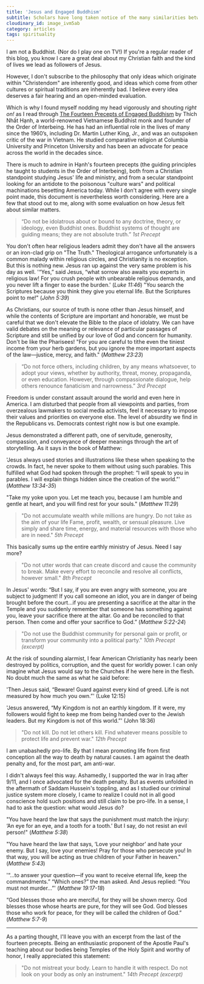 ```yaml
---
title: 'Jesus and Engaged Buddhism'
subtitle: Scholars have long taken notice of the many similarities between Christian moral teachings and Buddhist traditions. Here is a piquant example.
cloudinary_id: image_ivm5ab
category: articles
tags: spirituality
---
```


I am not a Buddhist. (Nor do I play one on TV!) If you're a regular reader of this blog, you know I care a great deal about my Christian faith and the kind of lives we lead as followers of Jesus.

However, I don't subscribe to the philosophy that only ideas which originate within "Christendom" are inherently good, and ideas which come from other cultures or spiritual traditions are inherently bad. I believe every idea deserves a fair hearing and an open-minded evaluation.

Which is why I found myself nodding my head vigorously and shouting _right on!_ as I read through [The Fourteen Precepts of Engaged Buddhism](http://www.lionsroar.com/the-fourteen-precepts-of-engaged-buddhism/) by Thích Nhất Hạnh, a world-renowned Vietnamese Buddhist monk and founder of the Order of Interbeing. He has had an influential role in the lives of many since the 1960’s, including Dr. Martin Luther King, Jr., and was an outspoken critic of the war in Vietnam. He studied comparative religion at Columbia University and Princeton University and has been an advocate for peace across the world in the decades since.

There is much to admire in Hạnh's fourteen precepts (the guiding principles he taught to students in the Order of Interbeing), both from a Christian standpoint studying Jesus' life and ministry, and from a secular standpoint looking for an antidote to the poisonous "culture wars" and political machinations besetting America today. While I don't agree with every single point made, this document is nevertheless worth considering. Here are a few that stood out to me, along with some evaluation on how Jesus felt about similar matters.

> “Do not be idolatrous about or bound to any doctrine, theory, or ideology, even Buddhist ones. Buddhist systems of thought are guiding means; they are not absolute truth.” *1st Precept*

You don't often hear religious leaders admit they don't have all the answers or an iron-clad grip on "The Truth." Theological arrogance unfortunately is a common malady within religious circles, and Christianity is no exception. But this is nothing new. Jesus ran up against the very same problem is his day as well. '“Yes,” said Jesus, “what sorrow also awaits you experts in religious law! For you crush people with unbearable religious demands, and you never lift a finger to ease the burden.' (_Luke 11:46_) "You search the Scriptures because you think they give you eternal life. But the Scriptures point to me!" (_John 5:39_)

As Christians, our source of truth is none other than Jesus himself, and while the contents of Scripture are important and honorable, we must be careful that we don't elevate the Bible to the place of idolatry. We can have valid debates on the meaning or relevance of particular passages of Scripture and still be unified by our love of God and concern for humanity. Don't be like the Pharisees! "For you are careful to tithe even the tiniest income from your herb gardens, but you ignore the more important aspects of the law—justice, mercy, and faith." (_Matthew 23:23_)

> “Do not force others, including children, by any means whatsoever, to adopt your views, whether by authority, threat, money, propaganda, or even education. However, through compassionate dialogue, help others renounce fanaticism and narrowness.” *3rd Precept*

Freedom is under constant assault around the world and even here in America. I am disturbed that people from all viewpoints and parties, from overzealous lawmakers to social media activists, feel it necessary to impose their values and priorities on everyone else. The level of absurdity we find in the Republicans vs. Democrats contest right now is but one example.

Jesus demonstrated a different path, one of servitude, generosity, compassion, and conveyance of deeper meanings through the art of storytelling. As it says in the book of Matthew:

'Jesus always used stories and illustrations like these when speaking to the crowds. In fact, he never spoke to them without using such parables. This fulfilled what God had spoken through the prophet: “I will speak to you in parables. I will explain things hidden since the creation of the world.”' (_Matthew 13:34-35_)

"Take my yoke upon you. Let me teach you, because I am humble and gentle at heart, and you will find rest for your souls." (_Matthew 11:29_)

> "Do not accumulate wealth while millions are hungry. Do not take as the aim of your life Fame, profit, wealth, or sensual pleasure. Live simply and share time, energy, and material resources with those who are in need." *5th Precept*

This basically sums up the entire earthly ministry of Jesus. Need I say more?

> "Do not utter words that can create discord and cause the community to break. Make every effort to reconcile and resolve all conflicts, however small." *8th Precept*

In Jesus' words: “But I say, if you are even angry with someone, you are subject to judgment! If you call someone an idiot, you are in danger of being brought before the court...if you are presenting a sacrifice at the altar in the Temple and you suddenly remember that someone has something against you, leave your sacrifice there at the altar. Go and be reconciled to that person. Then come and offer your sacrifice to God.”
‭‭(_Matthew‬ ‭5:22-24_‬)

> "Do not use the Buddhist community for personal gain or profit, or transform your community into a political party." *10th Precept (excerpt)*

At the risk of sounding alarmist, I fear American Christianity has nearly been destroyed by politics, corruption, and the quest for worldly power. I can only imagine what Jesus would say to the Churches if he were here in the flesh. No doubt much the same as what he said before:

'Then Jesus said, “Beware! Guard against every kind of greed. Life is not measured by how much you own.”' (Luke‬ ‭12:15‬)‭

'Jesus answered, “My Kingdom is not an earthly kingdom. If it were, my followers would fight to keep me from being handed over to the Jewish leaders. But my Kingdom is not of this world.”' (John‬ ‭18:36)‬

> "Do not kill. Do not let others kill. Find whatever means possible to protect life and prevent war." *12th Precept*

I am unabashedly pro-life. By that I mean promoting life from first conception all the way to death by natural causes. I am against the death penalty and, for the most part, am anti-war.

I didn't always feel this way. Ashamedly, I supported the war in Iraq after 9/11, and I once advocated for the death penalty. But as events unfolded in the aftermath of Saddam Hussein's toppling, and as I studied our criminal justice system more closely, I came to realize I could not in all good conscience hold such positions and still claim to be pro-life. In a sense, I had to ask the question: what would Jesus do?

"You have heard the law that says the punishment must match the injury: ‘An eye for an eye, and a tooth for a tooth.’ But I say, do not resist an evil person!" (_Matthew 5:38_)

"You have heard the law that says, ‘Love your neighbor’ and hate your enemy. But I say, love your enemies! Pray for those who persecute you! In that way, you will be acting as true children of your Father in heaven." (_Matthew 5:43_)

'“...to answer your question—if you want to receive eternal life, keep the commandments.” “Which ones?” the man asked. And Jesus replied: “You must not murder...”' (_Matthew‬ ‭19:17-18_)‬

“God blesses those who are merciful, for they will be shown mercy. God blesses those whose hearts are pure, for they will see God. God blesses those who work for peace, for they will be called the children of God.”
‭‭(_Matthew‬ ‭5:7-9_‬)

----

As a parting thought, I'll leave you with an excerpt from the last of the fourteen precepts. Being an enthusiastic proponent of the Apostle Paul's teaching about our bodies being Temples of the Holy Spirit and worthy of honor, I really appreciated this statement:

> "Do not mistreat your body. Learn to handle it with respect. Do not look on your body as only an instrument." *14th Precept (excerpt)*
